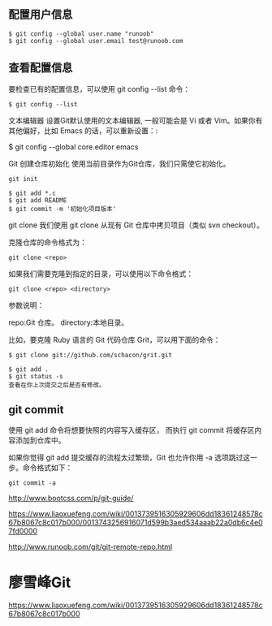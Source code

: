 ## 配置用户信息
```
$ git config --global user.name "runoob"
$ git config --global user.email test@runoob.com
```
## 查看配置信息
要检查已有的配置信息，可以使用 git config --list 命令：
```
$ git config --list
```
文本编辑器
设置Git默认使用的文本编辑器, 一般可能会是 Vi 或者 Vim。如果你有其他偏好，比如 Emacs 的话，可以重新设置：:

$ git config --global core.editor emacs

Git 创建仓库初始化
使用当前目录作为Git仓库，我们只需使它初始化。

```
git init
```

```
$ git add *.c
$ git add README
$ git commit -m '初始化项目版本'
```
git clone
我们使用 git clone 从现有 Git 仓库中拷贝项目（类似 svn checkout）。

克隆仓库的命令格式为：
```
git clone <repo>
```
如果我们需要克隆到指定的目录，可以使用以下命令格式：
```
git clone <repo> <directory>
```
参数说明：

repo:Git 仓库。
directory:本地目录。

比如，要克隆 Ruby 语言的 Git 代码仓库 Grit，可以用下面的命令：
```
$ git clone git://github.com/schacon/grit.git
```

```
$ git add .
$ git status -s
查看在你上次提交之后是否有修改。

```
## git commit
使用 git add 命令将想要快照的内容写入缓存区， 而执行 git commit 将缓存区内容添加到仓库中。

如果你觉得 git add 提交缓存的流程太过繁琐，Git 也允许你用 -a 选项跳过这一步。命令格式如下：
```
git commit -a
```





http://www.bootcss.com/p/git-guide/

https://www.liaoxuefeng.com/wiki/0013739516305929606dd18361248578c67b8067c8c017b000/0013743256916071d599b3aed534aaab22a0db6c4e07fd0000

http://www.runoob.com/git/git-remote-repo.html


# 廖雪峰Git
https://www.liaoxuefeng.com/wiki/0013739516305929606dd18361248578c67b8067c8c017b000
